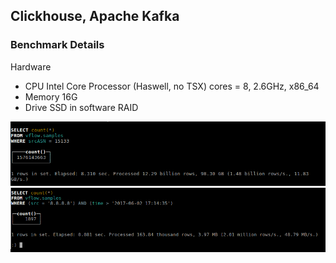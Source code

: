 ## Clickhouse, Apache Kafka

### Benchmark Details
Hardware
- CPU Intel Core Processor (Haswell, no TSX) cores = 8, 2.6GHz, x86_64
- Memory 16G
- Drive SSD in software RAID

![Alt text](/docs/imgs/clickhouse_s1.png?raw=true "vFlow")
![Alt text](/docs/imgs/clickhouse_s2.png?raw=true "vFlow")
